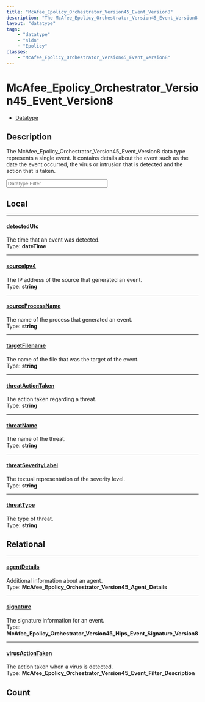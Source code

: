 ```yaml
---
title: "McAfee_Epolicy_Orchestrator_Version45_Event_Version8"
description: "The McAfee_Epolicy_Orchestrator_Version45_Event_Version8 data type represents a single event. It contains details about... "
layout: "datatype"
tags:
    - "datatype"
    - "sldn"
    - "Epolicy"
classes:
    - "McAfee_Epolicy_Orchestrator_Version45_Event_Version8"
---
```


# McAfee_Epolicy_Orchestrator_Version45_Event_Version8
<div id='service-datatype'>
    <ul id='sldn-reference-tabs'>
        <li id='datatype'> <a href='/reference/datatypes/McAfee_Epolicy_Orchestrator_Version45_Event_Version8' >Datatype</a></li>
    </ul>
</div>

## Description 
The McAfee_Epolicy_Orchestrator_Version45_Event_Version8 data type represents a single event. It contains details about the event such as the date the event occurred, the virus or intrusion that is detected and the action that is taken. 





<!-- Filer BEGIN -->
<div class="view-filters">
        <div class="clearfix">
            <div class="search-input-box">
                <input placeholder="Datatype Filter" onkeyup="titleSearch(inputId='prop-input', divId='properties', elementClass='prop-row')" 
                    type="text" id="prop-input" value="" size="30" maxlength="128" class="form-text">
            </div>
        </div>
</div>
<!-- Filer END -->

<div id="properties" class="content">
<div id="localProperties" class="prop-content" >

## Local
<div class="prop-row">

-----
[detectedUtc]: #detectedutc
#### [detectedUtc]
The time that an event was detected.  
<span class="type-label">Type: </span>**dateTime**


</div>
<div class="prop-row">

-----
[sourceIpv4]: #sourceipv4
#### [sourceIpv4]
The IP address of the source that generated an event.  
<span class="type-label">Type: </span>**string**


</div>
<div class="prop-row">

-----
[sourceProcessName]: #sourceprocessname
#### [sourceProcessName]
The name of the process that generated an event.  
<span class="type-label">Type: </span>**string**


</div>
<div class="prop-row">

-----
[targetFilename]: #targetfilename
#### [targetFilename]
The name of the file that was the target of the event.  
<span class="type-label">Type: </span>**string**


</div>
<div class="prop-row">

-----
[threatActionTaken]: #threatactiontaken
#### [threatActionTaken]
The action taken regarding a threat.  
<span class="type-label">Type: </span>**string**


</div>
<div class="prop-row">

-----
[threatName]: #threatname
#### [threatName]
The name of the threat.  
<span class="type-label">Type: </span>**string**


</div>
<div class="prop-row">

-----
[threatSeverityLabel]: #threatseveritylabel
#### [threatSeverityLabel]
The textual representation of the severity level.  
<span class="type-label">Type: </span>**string**


</div>
<div class="prop-row">

-----
[threatType]: #threattype
#### [threatType]
The type of threat.  
<span class="type-label">Type: </span>**string**


</div>
</div>
<!-- LOCAL PROPERTY END -->

<div id="relationalProperties"  class="prop-content" >

## Relational
<div class="prop-row">

-----
[agentDetails]: #agentdetails
#### [agentDetails]
Additional information about an agent.  
<span class="type-label">Type: </span>**McAfee_Epolicy_Orchestrator_Version45_Agent_Details**


</div>
<div class="prop-row">

-----
[signature]: #signature
#### [signature]
The signature information for an event.  
<span class="type-label">Type: </span>**McAfee_Epolicy_Orchestrator_Version45_Hips_Event_Signature_Version8**


</div>
<div class="prop-row">

-----
[virusActionTaken]: #virusactiontaken
#### [virusActionTaken]
The action taken when a virus is detected.  
<span class="type-label">Type: </span>**McAfee_Epolicy_Orchestrator_Version45_Event_Filter_Description**


</div>

## Count
</div>


